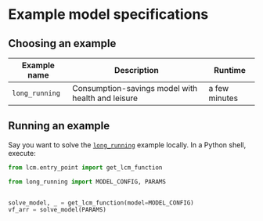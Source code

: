 # Example model specifications

## Choosing an example

| Example name   | Description                                       | Runtime       |
| -------------- | ------------------------------------------------- | ------------- |
| `long_running` | Consumption-savings model with health and leisure | a few minutes |

## Running an example

Say you want to solve the [`long_running`](./long_running.py) example locally. In a
Python shell, execute:

```python
from lcm.entry_point import get_lcm_function

from long_running import MODEL_CONFIG, PARAMS


solve_model, _ = get_lcm_function(model=MODEL_CONFIG)
vf_arr = solve_model(PARAMS)
```
